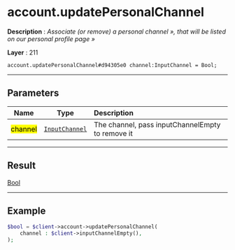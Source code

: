 # account.updatePersonalChannel

**Description** : *Associate \(or remove\) a personal channel &raquo;, that will be listed on our personal profile page &raquo;*

**Layer** : 211

```tl
account.updatePersonalChannel#d94305e0 channel:InputChannel = Bool;
```

---

## Parameters

| Name | Type | Description |
| :---: | :---: | :--- |
| <mark>channel</mark> | [`InputChannel`](type/InputChannel) | The channel, pass inputChannelEmpty to remove it |

---

## Result

[Bool](type/Bool)

---

## Example

```php
$bool = $client->account->updatePersonalChannel(
	channel : $client->inputChannelEmpty(),
);
```
